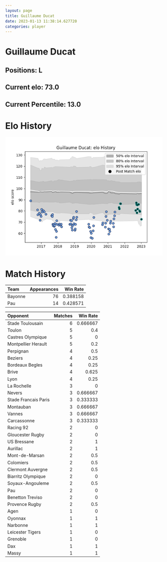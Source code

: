 ```yaml
---  
layout: page  
title: Guillaume Ducat  
date: 2023-01-13 11:38:14.627720  
categories: player  
---
```

# Guillaume Ducat

## Positions: L

## Current elo: 73.0

## Current Percentile: 13.0

# Elo History


![elo history](history_GuillaumeDucat.png)
# Match History


| Team    |   Appearances |   Win Rate |
|:--------|--------------:|-----------:|
| Bayonne |            76 |   0.388158 |
| Pau     |            14 |   0.428571 |

| Opponent             |   Matches |   Win Rate |
|:---------------------|----------:|-----------:|
| Stade Toulousain     |         6 |   0.666667 |
| Toulon               |         5 |   0.4      |
| Castres Olympique    |         5 |   0        |
| Montpellier Herault  |         5 |   0.2      |
| Perpignan            |         4 |   0.5      |
| Beziers              |         4 |   0.25     |
| Bordeaux Begles      |         4 |   0.25     |
| Brive                |         4 |   0.625    |
| Lyon                 |         4 |   0.25     |
| La Rochelle          |         3 |   0        |
| Nevers               |         3 |   0.666667 |
| Stade Francais Paris |         3 |   0.333333 |
| Montauban            |         3 |   0.666667 |
| Vannes               |         3 |   0.666667 |
| Carcassonne          |         3 |   0.333333 |
| Racing 92            |         2 |   0        |
| Gloucester Rugby     |         2 |   0        |
| US Bressane          |         2 |   1        |
| Aurillac             |         2 |   1        |
| Mont-de-Marsan       |         2 |   0.5      |
| Colomiers            |         2 |   0.5      |
| Clermont Auvergne    |         2 |   0.5      |
| Biarritz Olympique   |         2 |   0        |
| Soyaux-Angouleme     |         2 |   0.5      |
| Pau                  |         2 |   0        |
| Benetton Treviso     |         2 |   0        |
| Provence Rugby       |         2 |   0.5      |
| Agen                 |         1 |   0        |
| Oyonnax              |         1 |   1        |
| Narbonne             |         1 |   1        |
| Leicester Tigers     |         1 |   0        |
| Grenoble             |         1 |   0        |
| Dax                  |         1 |   1        |
| Massy                |         1 |   1        |